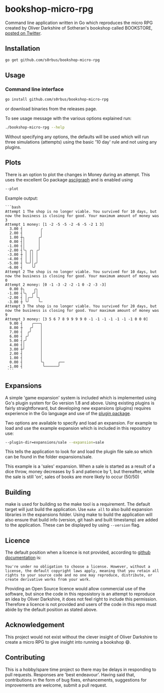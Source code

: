 # bookshop-micro-rpg

Command line application written in Go which reproduces the micro RPG created by Oliver Darkshire of Sotheran's bookshop called BOOKSTORE, [posted on Twitter](https://twitter.com/Sotherans/status/1493279170188693506?s=20&t=2RmmSgLk4ycn0w6V3tpcTQ).

## Installation
``` bash
go get github.com/s0rbus/bookshop-micro-rpg
```

## Usage

### Command line interface
``` bash
go install github.com/s0rbus/bookshop-micro-rpg
```

or download binaries from the releases page.

To see usage message with the various options explained run:
```bash
./bookshop-micro-rpg --help
```
Without specifying any options, the defaults will be used which will run three simulations (attempts) using the basic '10 day' rule and not using any plugins.

## Plots
There is an option to plot the changes in Money during an attempt. This uses the excellent Go package [asciigraph](https://github.com/guptarohit/asciigraph) and is enabled using
```bash
--plot
```

Example output:
````
```bash
Attempt 1 The shop is no longer viable. You survived for 10 days, but now the business is closing for good. Your maximum amount of money was 3
Attempt 1 money: [1 -2 -5 -5 -2 -6 -5 -2 1 3]
  3.00 ┤        ╭
  2.00 ┤        │
  1.00 ┼╮      ╭╯
  0.00 ┤│      │
 -1.00 ┤│      │
 -2.00 ┤╰╮ ╭╮ ╭╯
 -3.00 ┼ │ ││ │
 -4.00 ┤ │ ││ │
 -5.00 ┤ ╰─╯│╭╯
 -6.00 ┤    ╰╯
Attempt 2 The shop is no longer viable. You survived for 10 days, but now the business is closing for good. Your maximum amount of money was 0
Attempt 2 money: [0 -1 -3 -2 -2 -1 0 -2 -3 -3]
  0.00 ┼╮    ╭╮
 -1.00 ┤╰╮  ╭╯│
 -2.00 ┤ │╭─╯ ╰╮
 -3.00 ┼ ╰╯    ╰─
Attempt 3 The shop is no longer viable. You survived for 20 days, but now the business is closing for good. Your maximum amount of money was 9
Attempt 3 money: [3 5 6 7 8 9 9 9 9 0 -1 -1 -1 -1 -1 -1 -1 0 0 0]
  9.00 ┤    ╭───╮
  8.00 ┼   ╭╯   │
  7.00 ┤  ╭╯    │
  6.00 ┤ ╭╯     │
  5.00 ┤╭╯      │
  4.00 ┤│       │
  3.00 ┼╯       │
  2.00 ┤        │
  1.00 ┤        │
  0.00 ┤        ╰╮      ╭──
 -1.00 ┤         ╰──────╯
 ```
````

## Expansions

A simple 'game expansion' system is included which is implemented using Go's plugin system for Go version 1.8 and above. Using existing plugins is fairly straightforward, but developing new expansions (plugins) requires experience in the Go language and use of the [plugin package](https://pkg.go.dev/plugin).

Two options are available to specify and load an expansion. For example to load and use the example expansion which is included in this repository use:

```bash
--plugin-dir=expansions/sale --expansion=sale
```

This tells the application to look for and load the plugin file sale.so which can be found in the folder expansions/sale.

This example is a 'sales' expansion. When a sale is started as a result of a dice throw, money decreases by 5 and patience by 1, but thereafter, while the sale is still 'on', sales of books are more likely to occur (50/50)

## Building
make is used for building so the make tool is a requirement. The default target will just build the application. Use ```make all``` to also build expansion libraries in the expansions folder. Using make to build the application will also ensure that build info (version, git hash and built timestamp) are added to the application. These can be displayed by using ```--version``` flag.

## Licence
The default position when a licence is not provided, according to [github documentation](https://docs.github.com/en/repositories/managing-your-repositorys-settings-and-features/customizing-your-repository/licensing-a-repository#choosing-the-right-license) is:
```
You're under no obligation to choose a license. However, without a license, the default copyright laws apply, meaning that you retain all rights to your source code and no one may reproduce, distribute, or create derivative works from your work. 
```
Providing an Open Source licence would allow commercial use of the software, but since the code in this reposistory is an attempt to reproduce an idea by Oliver Darkshire, it does not feel right to include this permission. Therefore a licence is not provided and users of the code in this repo must abide by the default position as stated above.
## Acknowledgement

This project would not exist without the clever insight of Oliver Darkshire to create a micro RPG to give insight into running a bookshop :smile:.


## Contributing

This is a hobby/spare time project so there may be delays in responding to pull requests. Responses are 'best endeavour'. Having said that, contributions in the form of bug fixes, enhancements, suggestions for improvements are welcome, submit a pull request.


